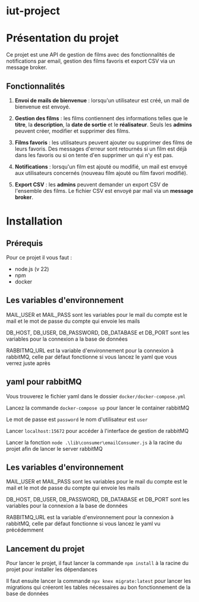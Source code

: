 # iut-project

# Présentation du projet 

Ce projet est une API de gestion de films avec des fonctionnalités de notifications par email, gestion des films favoris et export CSV via un message broker.

## Fonctionnalités

1. **Envoi de mails de bienvenue** : lorsqu'un utilisateur est créé, un mail de bienvenue est envoyé.

2. **Gestion des films** : les films contiennent des informations telles que le **titre**, la **description**, la **date de sortie** et le **réalisateur**. Seuls les **admins** peuvent créer, modifier et supprimer des films.

3. **Films favoris** : les utilisateurs peuvent ajouter ou supprimer des films de leurs favoris. Des messages d'erreur sont retournés si un film est déjà dans les favoris ou si on tente d'en supprimer un qui n'y est pas.

4. **Notifications** : lorsqu'un film est ajouté ou modifié, un mail est envoyé aux utilisateurs concernés (nouveau film ajouté ou film favori modifié).

5. **Export CSV** : les **admins** peuvent demander un export CSV de l'ensemble des films. Le fichier CSV est envoyé par mail via un **message broker**.


# Installation

## Prérequis
Pour ce projet il vous faut : 
- node.js (v 22)
- npm
- docker

## Les variables d'environnement

MAIL_USER et MAIL_PASS sont les variables pour le mail du compte est le mail et le mot de passe du compte qui envoie les mails

DB_HOST, DB_USER, DB_PASSWORD, DB_DATABASE et DB_PORT sont les variables pour la connexion a la base de données

RABBITMQ_URL est la variable d'environnement pour la connexion à rabbitMQ, celle par défaut fonctionne si vous lancez le yaml que vous verrez juste après


## yaml pour rabbitMQ
Vous trouverez le fichier yaml dans le dossier `docker/docker-compose.yml`

Lancez la commande `docker-compose up` pour lancer le container rabbitMQ

Le mot de passe est `password` le nom d'utilisateur est `user`

Lancer `localhost:15672` pour accéder à l'interface de gestion de rabbitMQ

Lancer la fonction `node .\lib\consumer\emailConsumer.js` à la racine du projet afin de lancer le server rabbitMQ

## Les variables d'environnement

MAIL_USER et MAIL_PASS sont les variables pour le mail du compte est le mail et le mot de passe du compte qui envoie les mails

DB_HOST, DB_USER, DB_PASSWORD, DB_DATABASE et DB_PORT sont les variables pour la connexion a la base de données

RABBITMQ_URL est la variable d'environnement pour la connexion à rabbitMQ, celle par défaut fonctionne si vous lancez le yaml vu précédemment

## Lancement du projet

Pour lancer le projet, il faut lancer la commande `npm install` à la racine du projet pour installer les dépendances

Il faut ensuite lancer la commande `npx knex migrate:latest` pour lancer les migrations qui créeront les tables nécessaires au bon fonctionnement de la base de données


